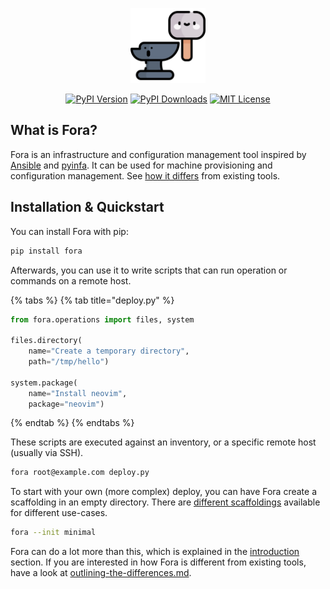 <p align="center">
  <img width="auto" height="120" src="./docs/fora.png">
</p>

<p align="center">
   <a href="https://pypi.python.org/pypi/fora"><img src="https://img.shields.io/pypi/v/fora?color=green" title="PyPI Version"></a>
   <a href="https://pepy.tech/project/fora"><img src="https://static.pepy.tech/personalized-badge/fora?period=total&units=abbreviation&left_color=grey&right_color=green&left_text=downloads" title="PyPI Downloads"></a>
   <a href="./LICENSE"><img src="https://img.shields.io/badge/license-MIT-blue.svg" title="MIT License"></a>
</p>

## What is Fora?

Fora is an infrastructure and configuration management tool inspired by [Ansible](https://www.ansible.com) and [pyinfa](https://pyinfra.com). It can be used for machine provisioning and configuration management. See [how it differs](outlining-the-differences.md#how-is-fora-different-from-existing-tools) from existing tools.

## Installation & Quickstart

You can install Fora with pip:

```bash
pip install fora
```

Afterwards, you can use it to write scripts that can run operation or commands on a remote host.

{% tabs %}
{% tab title="deploy.py" %}
```python
from fora.operations import files, system

files.directory(
    name="Create a temporary directory",
    path="/tmp/hello")

system.package(
    name="Install neovim",
    package="neovim")
```
{% endtab %}
{% endtabs %}

These scripts are executed against an inventory, or a specific remote host (usually via SSH).

```bash
fora root@example.com deploy.py
```

To start with your own (more complex) deploy, you can have Fora create a scaffolding in an empty directory. There are [different scaffoldings](usage/introduction/#deploy-structure) available for different use-cases.

```bash
fora --init minimal
```

Fora can do a lot more than this, which is explained in the [introduction](usage/introduction/ "mention") section. If you are interested in how Fora is different from existing tools, have a look at [outlining-the-differences.md](outlining-the-differences.md "mention").
